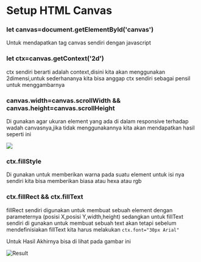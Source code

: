# Setup HTML Canvas

### let canvas=document.getElementById('canvas')

Untuk mendapatkan tag canvas sendiri dengan javascript

### let ctx=canvas.getContext('2d')

ctx sendiri berarti adalah context,disini kita akan menggunakan 2dimensi,untuk sederhananya kita bisa anggap ctx sendiri sebagai pensil untuk menggambarnya

### canvas.width=canvas.scrollWidth && canvas.height=canvas.scrollHeight

Di gunakan agar ukuran element yang ada di dalam responsive terhadap wadah canvasnya,jika tidak menggunakannya kita akan mendapatkan hasil seperti ini

![](https://github.com/RFaisal458/BelajarHtmlCanvas/blob/master/latihan_1/tanpa_widthOrheight.png)

### ctx.fillStyle

Di gunakan untuk memberikan warna pada suatu element untuk isi nya sendiri kita bisa memberikan biasa atau hexa atau rgb

### ctx.fillRect && ctx.fillText

fillRect sendiri digunakan untuk membuat sebuah element dengan parameternya (posisi X,posisi Y,width,height) sedangkan untuk fillText sendiri di gunakan untuk membuat sebuah text akan tetapi sebelum mendefinisiakan fillText kita harus melakukan `ctx.font="30px Arial"`

Untuk Hasil Akhirnya bisa di lihat pada gambar ini

![Result](https://github.com/RFaisal48/BelajarHtmlCanvas/blob/master/latihan_1/img/hasil.png)




